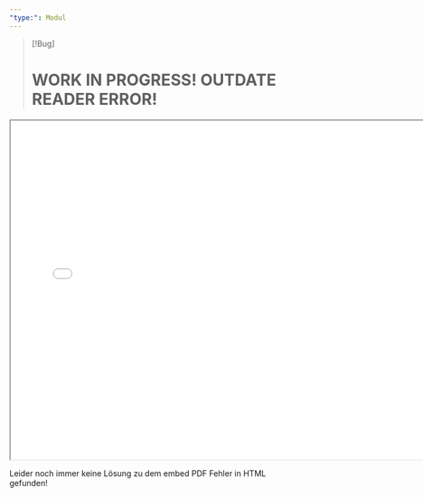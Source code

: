 ```yaml
---
"type:": Modul
---
```


> [!Bug]
> # WORK IN PROGRESS! OUTDATE READER ERROR!

<!DOCTYPE html>
<html lang="de">
<head>
    <meta charset="UTF-8">
    <meta name="viewport" content="width=device-width, initial-scale=1.0">
</head>
<body>
    <iframe src="./Module 1 Communication in a Connected World Reiner Balschun (2).pdf" width="750" height="600"></iframe>
</body>
</html
* * *

> Leider noch immer keine Lösung zu dem embed PDF Fehler in HTML gefunden!